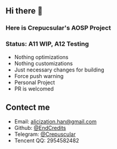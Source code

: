 ## Hi there 👋

### Here is Crepucsular's AOSP Project

### Status: A11 WIP, A12 Testing

 - Nothing optimizations
 - Nothing customizations
 - Just necessary changes for building
 - Force push warning
 - Personal Project
 - PR is welcomed
 
## Contect me

 - Email: alicization.han@gmail.com
 - Github: [@EndCredits](https://github.com/EndCredits)
 - Telegram: [@Crepuscular](https://t.me/EndCredits)
 - Tencent QQ: 2954582482
